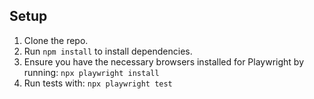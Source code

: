 ## Setup

1. Clone the repo.
2. Run `npm install` to install dependencies.
3. Ensure you have the necessary browsers installed for Playwright by running: `npx playwright install`
4. Run tests with: `npx playwright test`